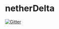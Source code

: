 # netherDelta

[![Gitter](https://badges.gitter.im/roshanio/netherDelta.svg)](https://gitter.im/roshanio/netherDelta?utm_source=badge&utm_medium=badge&utm_campaign=pr-badge&utm_content=badge)